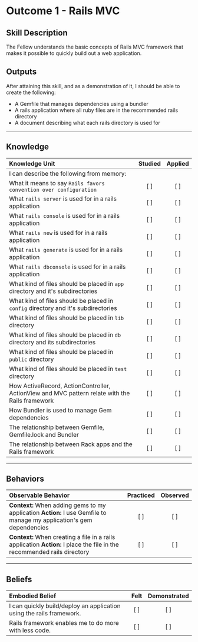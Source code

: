 # Outcome 1 - Rails MVC

Skill Description
----------
The Fellow understands the basic concepts of Rails MVC framework that makes it possible to quickly build out a web application.

Outputs
----------
After attaining this skill, and as a demonstration of it, I should be able to create the following:
- A Gemfile that manages dependencies using a bundler
- A rails application where all ruby files are in the recommended rails directory
- A document describing what each rails directory is used for


----------
## **Knowledge**


| Knowledge Unit   |      Studied      | Applied |
|:-------------|:------------------:|:--------:|
| I can describe the following from memory: |||
| What it means to say `Rails favors convention over configuration` | [ ] | [ ]  |
| What `rails server` is used for in a rails application | [ ] | [ ]  |
| What `rails console` is used for in a rails application | [ ] | [ ]  |
| What `rails new` is used for in a rails application | [ ] | [ ]  |
| What `rails generate` is used for in a rails application | [ ] | [ ]  |
| What `rails dbconsole` is used for in a rails application | [ ] | [ ]  |
| What kind of files should be placed in `app` directory and it's subdirectories | [ ] | [ ]  |
| What kind of files should be placed in `config` directory and it's subdirectories | [ ] | [ ]  |
| What kind of files should be placed in `lib` directory | [ ] | [ ]  |
| What kind of files should be placed in `db` directory and its subdirectories | [ ] | [ ]  |
| What kind of files should be placed in `public` directory | [ ] | [ ]  |
| What kind of files should be placed in `test` directory | [ ] | [ ]  |
| How ActiveRecord, ActionController, ActionView and MVC pattern relate with the Rails framework | [ ] | [ ]  |
| How Bundler is used to manage Gem dependencies | [ ] | [ ]  |
| The relationship between Gemfile, Gemfile.lock and Bundler | [ ] | [ ]  |
| The relationship between Rack apps and the Rails framework | [ ] | [ ]  |


----------


## **Behaviors**

| Observable Behavior   |      Practiced      | Observed |
|:-------------|:------------------:|:--------:|
| **Context:** When adding gems to my application **Action:** I use Gemfile to manage my application's gem dependencies | [ ] | [ ]  |
| **Context:** When creating a file in a rails application **Action:** I place the file in the recommended rails directory| [ ] | [ ]  |


----------


## **Beliefs**


| Embodied Belief   |      Felt      | Demonstrated |
|:-------------|:------------------:|:--------:|
| I can quickly build/deploy an application using the rails framework. | [ ] | [ ]  |
| Rails framework enables me to do more with less code. | [ ] | [ ]  |
